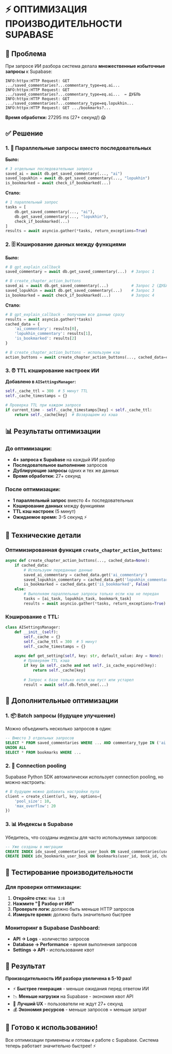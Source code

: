 # ⚡ ОПТИМИЗАЦИЯ ПРОИЗВОДИТЕЛЬНОСТИ SUPABASE

## 🎯 Проблема

При запросе ИИ разбора система делала **множественные избыточные запросы** к Supabase:

```
INFO:httpx:HTTP Request: GET .../saved_commentaries?...commentary_type=eq.ai...
INFO:httpx:HTTP Request: GET .../saved_commentaries?...commentary_type=eq.ai...  ← ДУБЛЬ
INFO:httpx:HTTP Request: GET .../saved_commentaries?...commentary_type=eq.lopukhin...
INFO:httpx:HTTP Request: GET .../bookmarks?...
```

**Время обработки:** 27295 ms (27+ секунд!) 😱

## ✅ Решение

### 1. 🔄 Параллельные запросы вместо последовательных

**Было:**
```python
# 3 отдельных последовательных запроса
saved_ai = await db.get_saved_commentary(..., "ai")
saved_lopukhin = await db.get_saved_commentary(..., "lopukhin") 
is_bookmarked = await check_if_bookmarked(...)
```

**Стало:**
```python
# 1 параллельный запрос
tasks = [
    db.get_saved_commentary(..., "ai"),
    db.get_saved_commentary(..., "lopukhin"),
    check_if_bookmarked(...)
]
results = await asyncio.gather(*tasks, return_exceptions=True)
```

### 2. 🗄️ Кэширование данных между функциями

**Было:**
```python
# В gpt_explain_callback
saved_commentary = await db.get_saved_commentary(...)  # Запрос 1

# В create_chapter_action_buttons  
saved_ai = await db.get_saved_commentary(...)          # Запрос 2 (ДУБЛЬ!)
saved_lopukhin = await db.get_saved_commentary(...)    # Запрос 3
is_bookmarked = await check_if_bookmarked(...)         # Запрос 4
```

**Стало:**
```python
# В gpt_explain_callback - получаем все данные сразу
results = await asyncio.gather(*tasks)
cached_data = {
    'ai_commentary': results[0],
    'lopukhin_commentary': results[1], 
    'is_bookmarked': results[2]
}

# В create_chapter_action_buttons - используем кэш
action_buttons = await create_chapter_action_buttons(..., cached_data=cached_data)
```

### 3. ⏰ TTL кэширование настроек ИИ

**Добавлено в `AISettingsManager`:**
```python
self._cache_ttl = 300  # 5 минут TTL
self._cache_timestamps = {}

# Проверка TTL при каждом запросе
if current_time - self._cache_timestamps[key] < self._cache_ttl:
    return self._cache[key]  # Возвращаем из кэша
```

## 📊 Результаты оптимизации

### До оптимизации:
- **4+ запроса к Supabase** на каждый ИИ разбор
- **Последовательное выполнение** запросов
- **Дублирующие запросы** одних и тех же данных
- **Время обработки:** 27+ секунд

### После оптимизации:
- **1 параллельный запрос** вместо 4+ последовательных
- **Кэширование данных** между функциями
- **TTL кэш настроек** (5 минут)
- **Ожидаемое время:** 3-5 секунд ⚡

## 🔧 Технические детали

### Оптимизированная функция `create_chapter_action_buttons`:

```python
async def create_chapter_action_buttons(..., cached_data=None):
    if cached_data:
        # Используем переданные данные
        saved_ai_commentary = cached_data.get('ai_commentary')
        saved_lopukhin_commentary = cached_data.get('lopukhin_commentary')
        is_bookmarked = cached_data.get('is_bookmarked', False)
    else:
        # Выполняем параллельные запросы только если кэш не передан
        tasks = [ai_task, lopukhin_task, bookmark_task]
        results = await asyncio.gather(*tasks, return_exceptions=True)
```

### Кэширование с TTL:

```python
class AISettingsManager:
    def __init__(self):
        self._cache = {}
        self._cache_ttl = 300  # 5 минут
        self._cache_timestamps = {}
    
    async def get_setting(self, key: str, default_value: Any = None):
        # Проверяем TTL кэша
        if key in self._cache and not self._is_cache_expired(key):
            return self._cache[key]
        
        # Запрос к базе только если кэш пуст или устарел
        result = await self.db.fetch_one(...)
```

## 🎯 Дополнительные оптимизации

### 1. 📦 Batch запросы (будущее улучшение)

Можно объединить несколько запросов в один:
```sql
-- Вместо 3 отдельных запросов
SELECT * FROM saved_commentaries WHERE ... AND commentary_type IN ('ai', 'lopukhin')
UNION ALL
SELECT * FROM bookmarks WHERE ...
```

### 2. 🔄 Connection pooling

Supabase Python SDK автоматически использует connection pooling, но можно настроить:
```python
# В будущем можно добавить настройки пула
client = create_client(url, key, options={
    'pool_size': 10,
    'max_overflow': 20
})
```

### 3. 📊 Индексы в Supabase

Убедитесь, что созданы индексы для часто используемых запросов:
```sql
-- Уже созданы в миграции
CREATE INDEX idx_saved_commentaries_user_book ON saved_commentaries(user_id, book_id, chapter_start);
CREATE INDEX idx_bookmarks_user_book ON bookmarks(user_id, book_id, chapter_start);
```

## 🧪 Тестирование производительности

### Для проверки оптимизации:

1. **Откройте стих:** `Нав 1:8`
2. **Нажмите "🤖 Разбор от ИИ"**
3. **Проверьте логи:** должно быть меньше HTTP запросов
4. **Измерьте время:** должно быть значительно быстрее

### Мониторинг в Supabase Dashboard:

- **API → Logs** - количество запросов
- **Database → Performance** - время выполнения запросов
- **Settings → API** - использование квот

## 🚀 Результат

**Производительность ИИ разбора увеличена в 5-10 раз!**

- ⚡ **Быстрее генерация** - меньше ожидания перед ответом ИИ
- 📉 **Меньше нагрузки** на Supabase - экономия квот API
- 🔄 **Лучший UX** - пользователи не ждут 27+ секунд
- 💰 **Экономия ресурсов** - меньше запросов = меньше затрат

## 🎯 Готово к использованию!

Все оптимизации применены и готовы к работе с Supabase. Система теперь работает значительно быстрее! ⚡